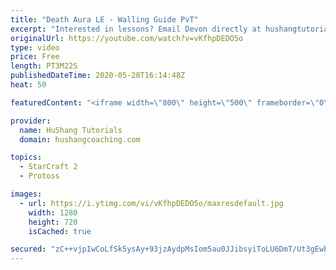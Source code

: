 ```yaml
---
title: "Death Aura LE - Walling Guide PvT"
excerpt: "Interested in lessons? Email Devon directly at hushangtutorials@outlook.com ------------------------------------------------------------------------------------------------------- Want to support HuShang Tutorials directly? Patreon is a website where you can contribute a monthly donation that will help"
originalUrl: https://youtube.com/watch?v=vKfhpDEDO5o
type: video
price: Free
length: PT3M22S
publishedDateTime: 2020-05-28T16:14:48Z
heat: 50

featuredContent: "<iframe width=\"800\" height=\"500\" frameborder=\"0\" src=\"https://www.youtube.com/embed/vKfhpDEDO5o\" allow=\"accelerometer; autoplay; encrypted-media; gyroscope; picture-in-picture\" allowfullscreen></iframe>"

provider:
  name: HuShang Tutorials
  domain: hushangcoaching.com

topics:
  - StarCraft 2
  - Protoss

images:
  - url: https://i.ytimg.com/vi/vKfhpDEDO5o/maxresdefault.jpg
    width: 1280
    height: 720
    isCached: true

secured: "zC++vjpIwCoLfSk5ysAy+93jzAydpMsIom5au0JJibsyiToLU6DmT/Ut3gEwbCO+u0DaTtRTAg0s42F5a7rNA6S2RCgPOjprsmLMU5nkA9y62fhlakhxpyY8lBYrBnc0saxLLAZvauwRq3RY29oNv0jwLfLQkvSn2QW+k4IXcuyJkBCchgsFZErqTn3QO89TiHrkQlevKq4VF1f3uTLr8EQPABZyHOGZyTPgMMawMIvtsm51RZ9wo4onQrxDQtNm8W2cdbY3Mia6u/ejdMSgSgEJ2OnoVk65XHfTZYaKxobVSWabVctHk7410KxQ2GSRtSzP+2Skb+AXmj2ICFy2fIwYe3GLpzTjOwx8kP2ynZgxGlIml01CTsnqHwggxbW5mDVyqTIV440PLcYfu35xBFu5i1FIp2rF+Vdu6BTgRJk=;S7Rxdwiczee25JuvL1m56Q=="
---
```


